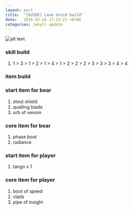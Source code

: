 ```yaml
---
layout: post
title:  "[GUIDE] Lone druid build"
date:   2016-03-26 17:15:22 +0700
categories: jekyll update
---
```


![alt text](http://browser.gameguyz.com/upload/images/20140818_062739223.jpg "Lone druid")

### skill build
1. 1 > 3 > 1 > 2 > 1 > 4 > 1 > 2 > 2 > 2 > 3 > 3 > 3 > 4 > 4

### item build

### start item for bear

1. stout shield
2. quelling blade
3. orb of venom

### core item for bear

1. phase boot
2. radiance

### start item for player

1. tango x 1

### core item for player

1. boot of speed
2. vlads
3. pipe of insight





[jekyll-docs]: http://jekyllrb.com/docs/home
[jekyll-gh]:   https://github.com/jekyll/jekyll
[jekyll-talk]: https://talk.jekyllrb.com/

